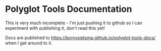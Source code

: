 # Polyglot Tools Documentation

This is very much incomplete - I'm just pushing it to github so I can experiment with publishing it, don't read this yet!

Docs are published to <https://kornysietsma.github.io/polyglot-tools-docs/> when I get around to it.

